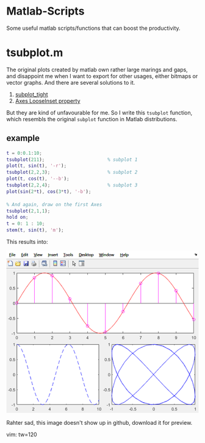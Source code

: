# Matlab-Scripts
Some useful matlab scripts/functions that can boost the productivity.



# tsubplot.m

The original plots created by matlab own rather large marings and gaps, and disappoint me when I want to export for
other usages, either bitmaps or vector graphs. And there are several solutions to it.

1. [subplot\_tight](https://blogs.mathworks.com/pick/2012/12/21/figure-margins-subplot-spacings-and-more/)
2. [Axes LooseInset property](https://undocumentedmatlab.com/articles/axes-looseinset-property)

But they are kind of unfavourable for me. So I write this `tsubplot` function, which resembls the original `subplot`
function in Matlab distributions.


## example

```matlab
t = 0:0.1:10;
tsubplot(211);                       % subplot 1
plot(t, sin(t), '-r');
tsubplot(2,2,3);                     % subplot 2
plot(t, cos(t), '--b');
tsubplot(2,2,4);                     % subplot 3
plot(sin(2*t), cos(3*t), '-b');

% And again, draw on the first Axes
tsubplot(2,1,1);
hold on;
t = 0: 1 : 10;
stem(t, sin(t), 'm');
```

This results into:

![tsubplot-example.png](assets/tsubplot-example.png)

Rahter sad, this image doesn't show up in github, download it for preview.

vim: tw=120

